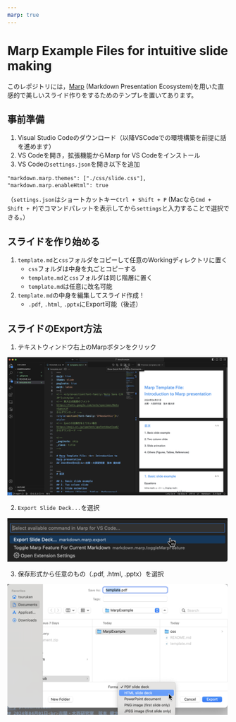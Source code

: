```yaml
---
marp: true
---
```


# Marp Example Files for intuitive slide making
このレポジトリには，[Marp](https://marp.app/) (Markdown Presentation Ecosystem)を用いた直感的で美しいスライド作りをするためのテンプレを置いてあります。

## 事前準備
1. Visual Studio Codeのダウンロード（以降VSCodeでの環境構築を前提に話を進めます）
2. VS Codeを開き，拡張機能からMarp for VS Codeをインストール
3. VS Codeの`settings.json`を開き以下を追加
```
"markdown.marp.themes": ["./css/slide.css"],
"markdown.marp.enableHtml": true
```
（`settings.json`はショートカットキー`Ctrl + Shift + P` (Macなら`Cmd + Shift + P`)でコマンドパレットを表示してから`settings`と入力することで選択できる。）

## スライドを作り始める
1. `template.md`と`css`フォルダをコピーして任意のWorkingディレクトリに置く
	- `css`フォルダは中身を丸ごとコピーする
	- `template.md`と`css`フォルダは同じ階層に置く
	- `template.md`は任意に改名可能
2. `template.md`の中身を編集してスライド作成！
	- `.pdf`, `.html`, `.pptx`にExport可能（後述）

## スライドのExport方法
1. テキストウィンドウ右上のMarpボタンをクリック
<img src="exp_instr1.png" width="500">

2. `Export Slide Deck...`を選択
<img src="exp_instr2.png" width="500">

3. 保存形式から任意のもの（.pdf, .html, .pptx）を選択
<img src="exp_instr3.png" width="500">
